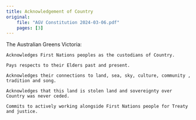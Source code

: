 ```yaml
---
title: Acknowledgement of Country
original:
    file: "AGV Constitution 2024-03-06.pdf"
    pages: [3]
---
```


The Australian Greens Victoria:

    Acknowledges First Nations peoples as the custodians of Country.

    Pays respects to their Elders past and present.

    Acknowledges their connections to land, sea, sky, culture, community , tradition and song.
    
    Acknowledges that this land is stolen land and sovereignty over Country was never ceded.

    Commits to actively working alongside First Nations people for Treaty and justice.